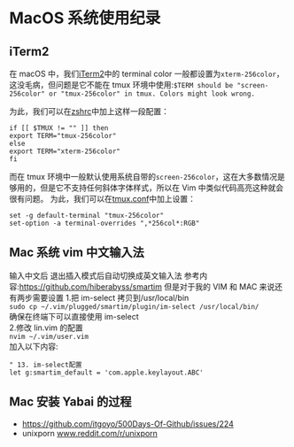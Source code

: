 # MacOS 系统使用纪录

## iTerm2

在 macOS 中，我们[iTerm2](https://www.iterm2.com/)中的 terminal color 一般都设置为`xterm-256color`，这没毛病，但问题是它不能在 tmux 环境中使用:`$TERM should be "screen-256color" or "tmux-256color" in tmux. Colors might look wrong.`

为此，我们可以在[zshrc](https://github.com/at7h/dots/blob/master/zsh/zshrc#L109)中加上这样一段配置：

```plain
if [[ $TMUX != "" ]] then
export TERM="tmux-256color"
else
export TERM="xterm-256color"
fi
```

而在 tmux 环境中一般默认使用系统自带的`screen-256color`，这在大多数情况是够用的，但是它不支持任何斜体字体样式，所以在 Vim 中类似代码高亮这种就会很有问题。
为此，我们可以在[tmux.conf](https://github.com/at7h/dots/blob/master/tmux/tmux.conf.local#L7)中加上设置：

```plain
set -g default-terminal "tmux-256color"
set-option -a terminal-overrides ",*256col*:RGB"
```

## Mac 系统 vim 中文输入法

输入中文后 退出插入模式后自动切换成英文输入法
参考内容:https://github.com/hiberabyss/smartim
但是对于我的 VIM 和 MAC 来说还有两步需要设置 1.把 im-select 拷贝到/usr/local/bin  
`sudo cp ~/.vim/plugged/smartim/plugin/im-select /usr/local/bin/`  
确保在终端下可以直接使用 im-select  
2.修改 lin.vim 的配置  
`nvim ~/.vim/user.vim`  
加入以下内容:

```
" 13. im-select配置
let g:smartim_default = 'com.apple.keylayout.ABC'
```

## Mac 安装 Yabai 的过程

- https://github.com/itgoyo/500Days-Of-Github/issues/224
- unixporn www.reddit.com/r/unixporn
